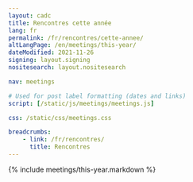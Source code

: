 ```yaml
---
layout: cadc
title: Rencontres cette année
lang: fr
permalink: /fr/rencontres/cette-annee/
altLangPage: /en/meetings/this-year/
dateModified: 2021-11-26
signing: layout.signing
nositesearch: layout.nositesearch

nav: meetings

# Used for post label formatting (dates and links)
script: [/static/js/meetings/meetings.js]

css: /static/css/meetings.css

breadcrumbs:
    - link: /fr/rencontres/
      title: Rencontres
---
```


{% include meetings/this-year.markdown %}
